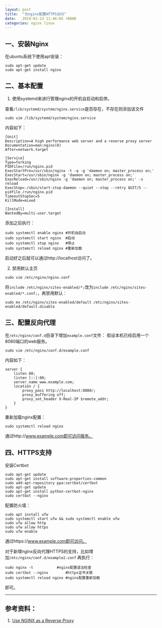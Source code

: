 ```yaml
---
layout: post
title:  "为nginx配置HTTPS访问"
date:   2019-01-23 11:46:05 +0000
categories: nginx linux
---
```


## 一、安装Nginx

在ubuntu系统下使用apt安装：
```
sudo apt-get update
sudo apt-get install nginx
```

## 二、基本配置

1. 使用systemd来进行管理nginx的开机自启动和启停。

查看`/lib/systemd/system/nginx.service`是否存在，不存在则添加该文件
```
sudo vim /lib/systemd/system/nginx.service
```

内容如下：
```
[Unit]
Description=A high performance web server and a reverse proxy server
Documentation=man:nginx(8)
After=network.target

[Service]
Type=forking
PIDFile=/run/nginx.pid
ExecStartPre=/usr/sbin/nginx -t -q -g 'daemon on; master_process on;'
ExecStart=/usr/sbin/nginx -g 'daemon on; master_process on;'
ExecReload=/usr/sbin/nginx -g 'daemon on; master_process on;' -s reload
ExecStop=-/sbin/start-stop-daemon --quiet --stop --retry QUIT/5 --pidfile /run/nginx.pid
TimeoutStopSec=5
KillMode=mixed

[Install]
WantedBy=multi-user.target
```

添加之后执行：

```
sudo systemctl enable nginx	#开机自启动
sudo systemctl start nginx	#启动
sudo systemctl stop nginx	#停止
sudo systemctl reload nginx	#重新加载
```

启动好之后就可以通过http://localhost访问了。

2. 禁用默认主页
```
sudo vim /etc/nginx/nginx.conf
```
将`include /etc/nginx/sites-enabled/*;`改为`include /etc/nginx/sites-enabled/*.conf;`，再禁用默认：
```
sudo mv /etc/nginx/sites-enabled/default /etc/nginx/sites-enabled/default.disable
```


## 三、配置反向代理
在`/etc/nginx/conf.d`目录下增加`example.conf`文件：
假设本机已经启用一个8080端口的web服务。
```
sudo vim /etc/nginx/conf.d/example.conf
```
内容如下：
```
server {
    listen 80;
    listen [::]:80;
    server_name www.example.com;
    location / {
        proxy_pass http://localhost:8080/;
        proxy_buffering off;
        proxy_set_header X-Real-IP $remote_addr;
    }
}
```
重新加载nginx配置：
```
sudo systemctl reload nginx
```
通过http://www.example.com即可访问服务。

## 四、HTTPS支持
安装Certbot
```
sudo apt-get update
sudo apt-get install software-properties-common
sudo add-apt-repository ppa:certbot/certbot
sudo apt-get update
sudo apt-get install python-certbot-nginx
sudo certbot --nginx
```

配置防火墙：
```
sudo apt install ufw
sudo systemctl start ufw && sudo systemctl enable ufw
sudo ufw allow http
sudo ufw allow https
sudo ufw enable

```
通过https://www.example.com即可访问。

对于新增nginx反向代理HTTPS的支持，比如增加`/etc/nginx/conf.d/example2.conf`
再执行：
```
sudo nginx -t 			#nginx配置语法检查
sudo certbot --nginx		#https证书关联
sudo systemctl reload nginx	#nginx配置重新加载
```
即可。



---

## 参考资料：
1. [Use NGINX as a Reverse Proxy](https://www.linode.com/docs/web-servers/nginx/use-nginx-reverse-proxy/) 

